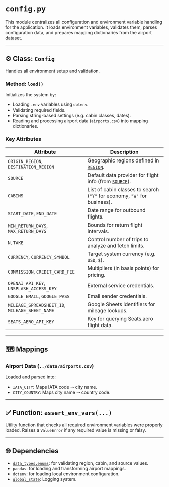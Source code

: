 # `config.py`

This module centralizes all configuration and environment variable handling for the application. It loads environment variables, validates them, parses configuration data, and prepares mapping dictionaries from the airport dataset.

---

## ⚙️ Class: `Config`

Handles all environment setup and validation.

### Method: `load()`

Initializes the system by:

- Loading `.env` variables using `dotenv`.
- Validating required fields.
- Parsing string-based settings (e.g. cabin classes, dates).
- Reading and processing airport data (`airports.csv`) into mapping dictionaries.

### Key Attributes

| Attribute | Description |
|----------|-------------|
| `ORIGIN_REGION`, `DESTINATION_REGION` | Geographic regions defined in [`REGION`](./data_types/enums.md#region). |
| `SOURCE` | Default data provider for flight info (from [`SOURCE`](./data_types/enums.md#source)). |
| `CABINS` | List of cabin classes to search (`"Y"` for economy, `"W"` for business). |
| `START_DATE`, `END_DATE` | Date range for outbound flights. |
| `MIN_RETURN_DAYS`, `MAX_RETURN_DAYS` | Bounds for return flight intervals. |
| `N`, `TAKE` | Control number of trips to analyze and fetch limits. |
| `CURRENCY`, `CURRENCY_SYMBOL` | Target system currency (e.g. `USD`, `$`). |
| `COMMISSION`, `CREDIT_CARD_FEE` | Multipliers (in basis points) for pricing. |
| `OPENAI_API_KEY`, `UNSPLASH_ACCESS_KEY` | External service credentials. |
| `GOOGLE_EMAIL`, `GOOGLE_PASS` | Email sender credentials. |
| `MILEAGE_SPREADSHEET_ID`, `MILEAGE_SHEET_NAME` | Google Sheets identifiers for mileage lookups. |
| `SEATS_AERO_API_KEY` | Key for querying Seats.aero flight data. |

---

## 🗺 Mappings

### Airport Data (`../data/airports.csv`)
Loaded and parsed into:

- `IATA_CITY`: Maps IATA code ➝ city name.
- `CITY_COUNTRY`: Maps city name ➝ country code.

---

## ✅ Function: `assert_env_vars(...)`

Utility function that checks all required environment variables were properly loaded. Raises a `ValueError` if any required value is missing or falsy.

---

## 🌐 Dependencies

- [`data_types.enums`](./data_types/enums.md): for validating region, cabin, and source values.
- `pandas`: for loading and transforming airport mappings.
- `dotenv`: for loading local environment configuration.
- [`global_state`](../global_state.md): Logging system.
